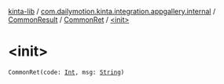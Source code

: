 [kinta-lib](../../../index.md) / [com.dailymotion.kinta.integration.appgallery.internal](../../index.md) / [CommonResult](../index.md) / [CommonRet](index.md) / [&lt;init&gt;](./-init-.md)

# &lt;init&gt;

`CommonRet(code: `[`Int`](https://kotlinlang.org/api/latest/jvm/stdlib/kotlin/-int/index.html)`, msg: `[`String`](https://kotlinlang.org/api/latest/jvm/stdlib/kotlin/-string/index.html)`)`